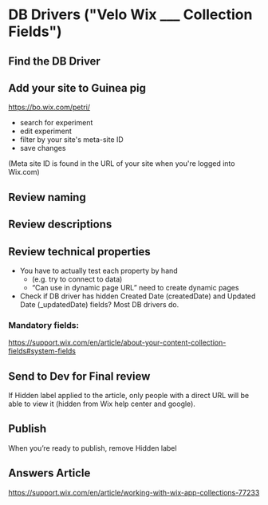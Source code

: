 # DB Drivers ("Velo Wix ___ Collection Fields")

## Find the DB Driver

## Add your site to Guinea pig

https://bo.wix.com/petri/

 - search for experiment
 - edit experiment
 - filter by your site's meta-site ID
 - save changes

(Meta site ID is found in the URL of your site when you're logged into Wix.com)

## Review naming

## Review descriptions

## Review technical properties

 - You have to actually test each property by hand
   - (e.g. try to connect to data)
   - “Can use in dynamic page URL” need to create dynamic pages
 - Check if DB driver has hidden Created Date (createdDate) and Updated Date (\_updatedDate) fields? Most DB drivers do.

### Mandatory fields:

https://support.wix.com/en/article/about-your-content-collection-fields#system-fields

## Send to Dev for Final review

If Hidden label applied to the article, only people with a direct URL will be able to view it (hidden from Wix help center and google).

## Publish

 When you’re ready to publish, remove Hidden label

## Answers Article

<https://support.wix.com/en/article/working-with-wix-app-collections-77233>
